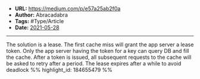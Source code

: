 - **URL:** https://medium.com/p/e57a25ab2f0a
- **Author:** Abracadabra
- **Tags:** #Type/Article
- **Date:** [2021-05-28](../_daily/2021-05-28.md)
---

The solution is a lease. The first cache miss will grant the app server a lease token. Only the app server having the token for a key can query DB and fill the cache. After a token is issued, all subsequent requests to the cache will be asked to retry after a period. The lease expires after a while to avoid deadlock %% highlight_id: 184655479 %%

